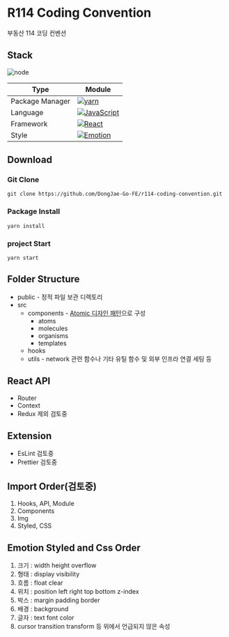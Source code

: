 # R114 Coding Convention

부동산 114 코딩 컨벤션

## Stack

![node](https://img.shields.io/badge/Node-v18.13.0-<>.svg?color=green)

| Type            | Module                                                                                                                                                                                                                               |
| --------------- | ------------------------------------------------------------------------------------------------------------------------------------------------------------------------------------------------------------------------------------ |
| Package Manager | [![yarn](https://img.shields.io/badge/Yarn-v1.22.19-117cad.svg)](https://yarnpkg.com/)                                                                                                                                               |
| Language        | [![JavaScript](https://img.shields.io/badge/JavaScript-ES6-yellow.svg)]([https://www.typescriptlang.org/](https://www.ecma-international.org/))                                                                                                                          |
| Framework       |  [![React](https://img.shields.io/badge/React-v18.2.0-61dafb.svg)](https://nextjs.org/)                                                       |
| Style           | [![Emotion](https://img.shields.io/badge/Emotion-v11.10.5-c43bad.svg)](https://emotion.sh/docs/introduction/)                                                                                                                        |


## Download

### Git Clone

```shell
git clone https://github.com/DongJae-Go-FE/r114-coding-convention.git
```

### Package Install

```shell
yarn install
```

### project Start

```shell
yarn start
```


## Folder Structure

- public - 정적 파일 보관 디렉토리
- src
  - components - [Atomic 디자인 패턴](https://danilowoz.com/blog/atomic-design-with-react)으로 구성
    - atoms
    - molecules
    - organisms
    - templates
  - hooks
  - utils - network 관련 함수나 기타 유틸 함수 및 외부 인프라 연결 세팅 등


## React API

- Router
- Context
- Redux 제외 검토중


## Extension

- EsLint 검토중
- Prettier 검토중


## Import Order(검토중)

1. Hooks, API, Module
2. Components
3. Img
4. Styled, CSS



## Emotion Styled and Css Order

1. 크기 : width height overflow
2. 형태 : display visibility
3. 흐름 : float clear
4. 위치 : position left right top bottom z-index
5. 박스 : margin padding border
6. 배경 : background
7. 글자 : text font color
8. cursor transition transform 등 위에서 언급되지 않은 속성 